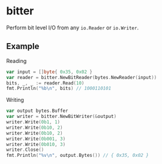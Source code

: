 # bitter
Perform bit level I/O from any `io.Reader` or `io.Writer`.

Example
-------

Reading
```go
var input = []byte{ 0x35, 0x02 }
var reader = bitter.NewBitReader(bytes.NewReader(input))
bits, _, _ := reader.Read(10)
fmt.Println("%b\n", bits) // 1000110101
```

Writing
```go
var output bytes.Buffer
var writer = bitter.NewBitWriter(&output)
writer.Write(0b1, 1)
writer.Write(0b10, 2)
writer.Write(0b10, 2)
writer.Write(0b001, 3)
writer.Write(0b010, 3)
writer.Close()
fmt.Println("%v\n", output.Bytes()) // { 0x35, 0x02 } 
```
